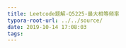 ```yaml
---
title: Leetcode题解-Q5225-最大相等频率
typora-root-url: ../../source/
date: 2019-10-14 17:08:03
tags:
---
```

